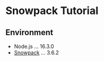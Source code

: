 # Snowpack Tutorial

## Environment

- Node.js ... 16.3.0
- [Snowpack](https://www.snowpack.dev/) ... 3.6.2